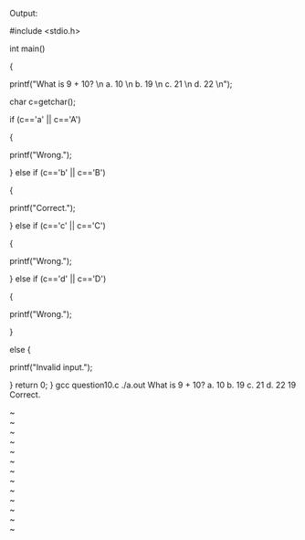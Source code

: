Output:
 
#include <stdio.h>
 
int main()
 
{
 
printf("What is 9 + 10? \n a. 10 \n b. 19 \n c. 21 \n d. 22 \n");
 
char c=getchar();
 
if (c=='a' || c=='A')
 
{
 
printf("Wrong.");
 
}
else if (c=='b' || c=='B')
 
{
 
printf("Correct.");
 
}
else if (c=='c' || c=='C')
 
{
 
printf("Wrong.");
 
 
}
else if (c=='d' || c=='D')
 
 
{
 
printf("Wrong.");
 
}
 
else
{
 
printf("Invalid input.");
 
}
return 0;
}
gcc question10.c
./a.out
What is 9 + 10? 
 a. 10 
 b. 19 
 c. 21 
 d. 22 
 19
 Correct.
 
~                                                                                                                                                                                                         
~                                                                                                                                                                                                        
~                                                                                                                                                                                                         
~                                                                                                                                                                                                         
~                                                                                                                                                                                                         
~                                                                                                                                                                                                         
~                                                                                                                                                                                                         
~                                                                                                                                                                                                         
~                                                                                                                                                                                                         
~                                                                                                                                                                                                         
~                                                                                                                                                                                                         
~                                                                                                                                                                                                         
~                                                                                                                                                                                                         
 


